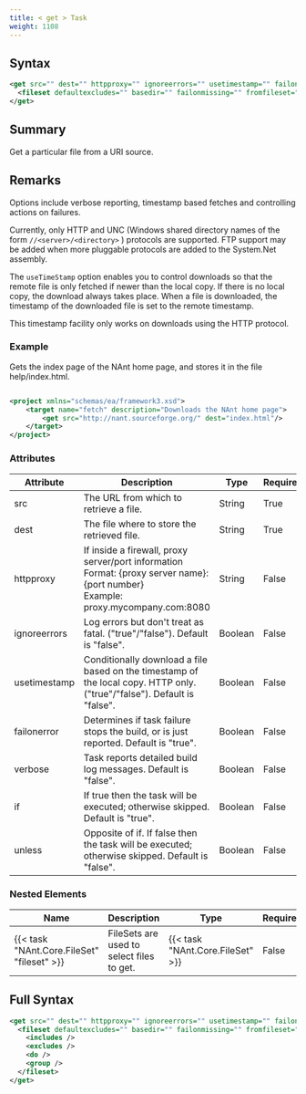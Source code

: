 ```yaml
---
title: < get > Task
weight: 1108
---
```

## Syntax
```xml
<get src="" dest="" httpproxy="" ignoreerrors="" usetimestamp="" failonerror="" verbose="" if="" unless="">
  <fileset defaultexcludes="" basedir="" failonmissing="" fromfileset="" sort="" />
</get>
```
## Summary ##
Get a particular file from a URI source.

## Remarks ##
Options include verbose reporting, timestamp based fetches and controlling actions on failures.

Currently, only HTTP and UNC (Windows shared directory names of the form  `//<server>/<directory>` ) protocols are supported. FTP support may be added when more pluggable protocols are added to the System.Net assembly.

The  `useTimeStamp`  option enables you to control downloads so that the remote file is only fetched if newer than the local copy. If there is no local copy, the download always takes place. When a file is downloaded, the timestamp of the downloaded file is set to the remote timestamp.

This timestamp facility only works on downloads using the HTTP protocol.

### Example ###
Gets the index page of the NAnt home page, and stores it in the file help/index.html.


```xml

<project xmlns="schemas/ea/framework3.xsd">
    <target name="fetch" description="Downloads the NAnt home page">
        <get src="http://nant.sourceforge.org/" dest="index.html"/>
    </target>
</project>

```



### Attributes
| Attribute | Description | Type | Required |
| --------- | ----------- | ---- | -------- |
| src | The URL from which to retrieve a file. | String | True |
| dest | The file where to store the retrieved file. | String | True |
| httpproxy | If inside a firewall, proxy server/port information<br>Format: {proxy server name}:{port number}<br>Example: proxy.mycompany.com:8080 | String | False |
| ignoreerrors | Log errors but don&#39;t treat as fatal. (&quot;true&quot;/&quot;false&quot;). Default is &quot;false&quot;. | Boolean | False |
| usetimestamp | Conditionally download a file based on the timestamp of the local copy. HTTP only. (&quot;true&quot;/&quot;false&quot;). Default is &quot;false&quot;. | Boolean | False |
| failonerror | Determines if task failure stops the build, or is just reported. Default is &quot;true&quot;. | Boolean | False |
| verbose | Task reports detailed build log messages.  Default is &quot;false&quot;. | Boolean | False |
| if | If true then the task will be executed; otherwise skipped. Default is &quot;true&quot;. | Boolean | False |
| unless | Opposite of if.  If false then the task will be executed; otherwise skipped. Default is &quot;false&quot;. | Boolean | False |

### Nested Elements
| Name | Description | Type | Required |
| ---- | ----------- | ---- | -------- |
| {{< task "NAnt.Core.FileSet" "fileset" >}}| FileSets are used to select files to get. | {{< task "NAnt.Core.FileSet" >}} | False |

## Full Syntax
```xml
<get src="" dest="" httpproxy="" ignoreerrors="" usetimestamp="" failonerror="" verbose="" if="" unless="">
  <fileset defaultexcludes="" basedir="" failonmissing="" fromfileset="" sort="" if="" unless="">
    <includes />
    <excludes />
    <do />
    <group />
  </fileset>
</get>
```
